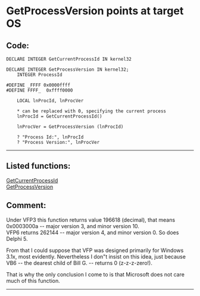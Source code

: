 <link rel="stylesheet" type="text/css" href="../css/win32api.css">  
<link rel="stylesheet" href="https://cdnjs.cloudflare.com/ajax/libs/font-awesome/4.7.0/css/font-awesome.min.css">

# GetProcessVersion points at target OS

## Code:
```foxpro  
DECLARE INTEGER GetCurrentProcessId IN kernel32

DECLARE INTEGER GetProcessVersion IN kernel32;
	INTEGER ProcessId

#DEFINE _FFFF 0x0000ffff
#DEFINE FFFF_  0xffff0000

	LOCAL lnProcId, lnProcVer
	
	* can be replaced with 0, specifying the current process
	lnProcId = GetCurrentProcessId()

	lnProcVer = GetProcessVersion (lnProcId)
	
	? "Process Id:", lnProcId
	? "Process Version:", lnProcVer  
```  
***  


## Listed functions:
[GetCurrentProcessId](../libraries/kernel32/GetCurrentProcessId.md)  
[GetProcessVersion](../libraries/kernel32/GetProcessVersion.md)  

## Comment:
Under VFP3 this function returns value 196618 (decimal), that means 0x0003000a -- major version 3, and minor version 10.  
VFP6 returns 262144 -- major version 4, and minor version 0. So does Delphi 5.  
  
From that I could suppose that VFP was designed primarily for Windows 3.1x, most evidently. Nevertheless I don"t insist on this idea, just because VB6 -- the dearest child of Bill G. -- returns 0 (z-z-z-zero!).  
  
That is why the only conclusion I come to is that Microsoft does not care much of this function.   
  
***  

